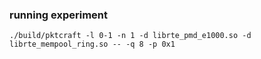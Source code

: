 ### running experiment

```
./build/pktcraft -l 0-1 -n 1 -d librte_pmd_e1000.so -d librte_mempool_ring.so -- -q 8 -p 0x1
```

